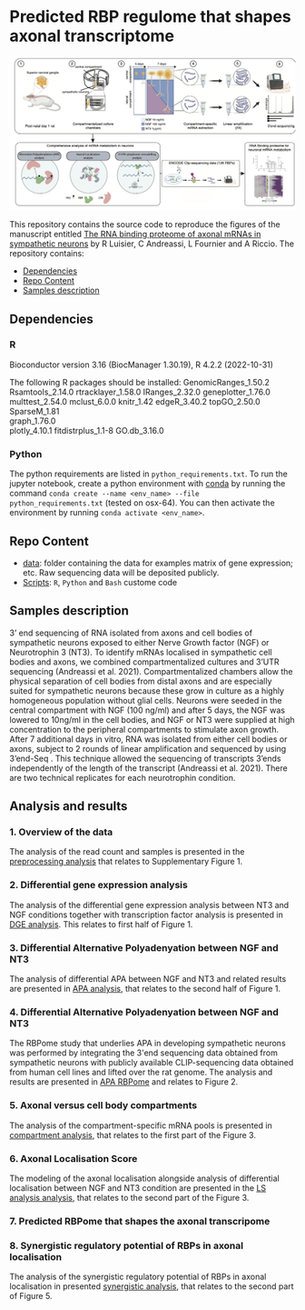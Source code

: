 # Predicted RBP regulome that shapes axonal transcriptome

![Overview of the analysis](./data/ga.png)

This repository contains the source code to reproduce the figures of the manuscript entitled [The RNA binding proteome of axonal mRNAs in sympathetic neurons](https://www.biorxiv.org/content/10.1101/2022.11.23.517728v1) by R Luisier, C Andreassi, L Fournier and A Riccio. The repository contains:

-   [Dependencies](#Dependencies)
-   [Repo Content](#Repo-Content)
-   [Samples description](#Samples_description)

## Dependencies
### R
Bioconductor version 3.16 (BiocManager 1.30.19), R 4.2.2 (2022-10-31)

The following R packages should be installed:
GenomicRanges_1.50.2
Rsamtools_2.14.0
rtracklayer_1.58.0
IRanges_2.32.0
geneplotter_1.76.0
multtest_2.54.0
mclust_6.0.0
knitr_1.42
edgeR_3.40.2
topGO_2.50.0         
SparseM_1.81         
graph_1.76.0         
plotly_4.10.1
fitdistrplus_1.1-8
GO.db_3.16.0 


### Python
The python requirements are listed in `python_requirements.txt`. 
To run the jupyter notebook, create a python environment with [conda](https://docs.conda.io/en/latest/) by running the command `conda create --name <env_name> --file python_requirements.txt` (tested on osx-64). You can then activate the environment by running `conda activate <env_name>`.


## Repo Content
* [data](./data): folder containing the data for examples matrix of gene expression; etc. Raw sequencing data will be deposited publicly.
* [Scripts](./scripts): `R`, `Python` and `Bash` custome code

## Samples description
3’ end sequencing of RNA isolated from axons and cell bodies of sympathetic neurons exposed to either Nerve Growth factor (NGF) or Neurotrophin 3 (NT3). To identify mRNAs localised in sympathetic cell bodies and axons, we combined compartmentalized cultures and 3’UTR sequencing (Andreassi et al. 2021). Compartmentalized chambers allow the physical separation of cell bodies from distal axons and are especially suited for sympathetic neurons because these grow in culture as a highly homogeneous population without glial cells.  Neurons were seeded in the central compartment with NGF (100 ng/ml) and after 5 days, the NGF was lowered to 10ng/ml in the cell bodies, and NGF or NT3 were supplied at high concentration to the peripheral compartments to stimulate axon growth.  After 7 additional days in vitro, RNA was isolated from either cell bodies or axons, subject to 2 rounds of linear amplification and sequenced by using 3’end-Seq . This technique allowed the sequencing of transcripts 3’ends independently of the length of the transcript (Andreassi et al. 2021). There are two technical replicates for each neurotrophin condition. 

## Analysis and results

### 1. Overview of the data
The analysis of the read count and samples is presented in the [preprocessing analysis](https://htmlpreview.github.io/?https://github.com/RLuisier/AxonLoc/blob/main/1_overview_data.html) that relates to Supplementary Figure 1.

### 2. Differential gene expression analysis
The analysis of the differential gene expression analysis between NT3 and NGF conditions together with transcription factor analysis is presented in [DGE analysis](https://htmlpreview.github.io/?https://github.com/RLuisier/AxonLoc/blob/main/DGE_cell_body.html). This relates to first half of Figure 1.


### 3. Differential Alternative Polyadenyation between NGF and NT3
The analysis of differential APA between NGF and NT3 and related results are presented in  [APA analysis](https://htmlpreview.github.io/?https://github.com/RLuisier/AxonLoc/blob/main/Differential_APA_CB.html), that relates to the second half of Figure 1.

### 4. Differential Alternative Polyadenyation between NGF and NT3
The RBPome study that underlies APA in developing sympathetic neurons was performed by integrating the 3'end sequencing data obtained from sympathetic neurons with publicly available CLIP-sequencing data obtained from human cell lines and lifted over the rat genome. The analysis and results are presented in [APA RBPome](https://htmlpreview.github.io/?https://github.com/RLuisier/AxonLoc/blob/main/Regulation_APA.html) and relates to Figure 2.

### 5. Axonal versus cell body compartments
The analysis of the compartment-specific mRNA pools is presented in  [compartment analysis](https://htmlpreview.github.io/?https://github.com/RLuisier/AxonLoc/blob/main/Analysis_compartment.html), that relates to the first part of the Figure 3.

### 6. Axonal Localisation Score
The modeling of the axonal localisation alongside analysis of differential localisation between NGF and NT3 condition are presented in the  [LS analysis analysis](https://htmlpreview.github.io/?https://github.com/RLuisier/AxonLoc/blob/main/4_Axonal_Localisation_Scoring.html), that relates to the second part of the Figure 3.

### 7. Predicted RBPome that shapes the axonal transcripome

### 8. Synergistic regulatory potential of RBPs in axonal localisation
The analysis of the synergistic regulatory potential of RBPs in axonal localisation in presented [synergistic analysis](https://htmlpreview.github.io/?https://github.com/RLuisier/AxonLoc/blob/main/6_RBP_regulome_localisation.html), that relates to the second part of Figure 5.












